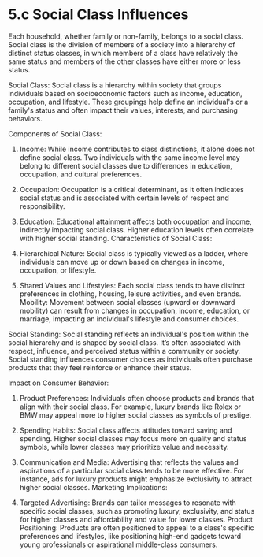 # 5.c Social Class Influences

Each household, whether family or non-family, belongs to a social class. Social class is the division of members 
of a society into a hierarchy of distinct status classes, in which members of a class have relatively the same status and members of the other classes have either more or less status. 

Social Class:
Social class is a hierarchy within society that groups individuals based on socioeconomic factors such as income, education, occupation, and lifestyle. These groupings help define an individual's or a family's status and often impact their values, interests, and purchasing behaviors.

Components of Social Class:

1. Income: While income contributes to class distinctions, it alone does not define social class. Two individuals with the same income level may belong to different social classes due to differences in education, occupation, and cultural preferences.

2. Occupation: Occupation is a critical determinant, as it often indicates social status and is associated with certain levels of respect and responsibility.

3. Education: Educational attainment affects both occupation and income, indirectly impacting social class. Higher education levels often correlate with higher social standing.
Characteristics of Social Class:

4. Hierarchical Nature: Social class is typically viewed as a ladder, where individuals can move up or down based on changes in income, occupation, or lifestyle.

5. Shared Values and Lifestyles: Each social class tends to have distinct preferences in clothing, housing, leisure activities, and even brands.
Mobility: Movement between social classes (upward or downward mobility) can result from changes in occupation, income, education, or marriage, impacting an individual's lifestyle and consumer choices.

Social Standing:
Social standing reflects an individual's position within the social hierarchy and is shaped by social class. It’s often associated with respect, influence, and perceived status within a community or society. Social standing influences consumer choices as individuals often purchase products that they feel reinforce or enhance their status.

Impact on Consumer Behavior:

1. Product Preferences: Individuals often choose products and brands that align with their social class. For example, luxury brands like Rolex or BMW may appeal more to higher social classes as symbols of prestige.

2. Spending Habits: Social class affects attitudes toward saving and spending. Higher social classes may focus more on quality and status symbols, while lower classes may prioritize value and necessity.

3. Communication and Media: Advertising that reflects the values and aspirations of a particular social class tends to be more effective. For instance, ads for luxury products might emphasize exclusivity to attract higher social classes.
Marketing Implications:

4. Targeted Advertising: Brands can tailor messages to resonate with specific social classes, such as promoting luxury, exclusivity, and status for higher classes and affordability and value for lower classes.
Product Positioning: Products are often positioned to appeal to a class's specific preferences and lifestyles, like positioning high-end gadgets toward young professionals or aspirational middle-class consumers.
